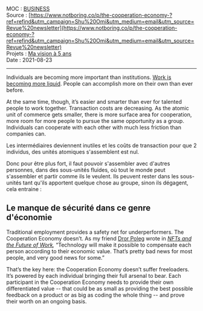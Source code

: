 MOC : [BUSINESS](https://notes.eliottmeunier.com/3+GARDEN/Notes/BUSINESS)  
Source : [https://www.notboring.co/p/the-cooperation-economy-?ref=refind&utm_campaign=Shu%20Omi&utm_medium=email&utm_source=Revue%20newsletter](https://www.notboring.co/p/the-cooperation-economy-?ref=refind&utm_campaign=Shu%20Omi&utm_medium=email&utm_source=Revue%20newsletter)  
Projets : [Ma vision à 5 ans](https://notes.eliottmeunier.com/Ma+vision+%C3%A0+5+ans)  
Date : 2021-08-23

---

Individuals are becoming more important than institutions. [Work is becoming more liquid](https://notes.eliottmeunier.com/3+GARDEN/Notes/Work+is+becoming+more+liquid). People can accomplish more on their own than ever before. 

At the same time, though, it’s easier and smarter than ever for talented people to work together. Transaction costs are decreasing. As the atomic unit of commerce gets smaller, there is more surface area for cooperation, more room for more people to pursue the same opportunity as a group. Individuals can cooperate with each other with much less friction than companies can.

Les intermédiaires deviennent inutiles et les coûts de transaction pour que 2 individus, des unités atomiques s'assemblent est nul.

Donc pour être plus fort, il faut pouvoir s'assembler avec d'autres personnes, dans des sous-unités fluides, où tout le monde peut s'assembler et partir comme ils le veulent. Ils peuvent rester dans les sous-unités tant qu'ils apportent quelque chose au groupe, sinon ils dégagent, cela entraine :

## Le manque de sécurité dans ce genre d'économie

Traditional employment provides a safety net for underperformers. The Cooperation Economy doesn’t. As my friend [Dror Poleg](https://twitter.com/drorpoleg) wrote in _[NFTs and the Future of Work](https://www.drorpoleg.com/nfts-and-the-future-of-work/),_ “Technology will make it possible to compensate each person according to their economic value. That’s pretty bad news for most people, and very good news for some.”

That’s the key here: the Cooperation Economy doesn’t suffer freeloaders. It’s powered by each individual bringing their full arsenal to bear. Each participant in the Cooperation Economy needs to provide their own differentiated value -- that could be as small as providing the best possible feedback on a product or as big as coding the whole thing -- and prove their worth on an ongoing basis.
